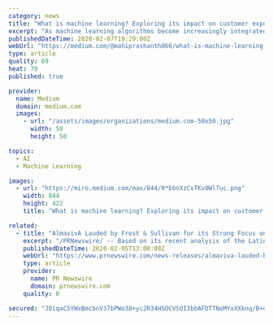 ```yaml
---
category: news
title: "What is machine learning? Exploring its impact on customer experience"
excerpt: "As machine learning algorithms become increasingly integrated into home and business applications, this offspring of artificial intelligence is certainly grabbing headlines. From self-driving cars ..."
publishedDateTime: 2020-02-07T19:29:00Z
webUrl: "https://medium.com/@mahiprashanth866/what-is-machine-learning-exploring-its-impact-on-customer-experience-350bf3115497"
type: article
quality: 69
heat: 79
published: true

provider:
  name: Medium
  domain: medium.com
  images:
    - url: "/assets/images/organizations/medium.com-50x50.jpg"
      width: 50
      height: 50

topics:
  - AI
  - Machine Learning

images:
  - url: "https://miro.medium.com/max/844/0*bbnXzCvTKv0Wl7uc.png"
    width: 844
    height: 422
    title: "What is machine learning? Exploring its impact on customer experience"

related:
  - title: "AlmavivA Lauded by Frost & Sullivan for its Strong Focus on Customer Experience in the Latin American Contact Center Market"
    excerpt: "/PRNewswire/ -- Based on its recent analysis of the Latin American contact center outsourcing services market, Frost & Sullivan recognizes AlmavivA with"
    publishedDateTime: 2020-02-05T13:00:00Z
    webUrl: "https://www.prnewswire.com/news-releases/almaviva-lauded-by-frost--sullivan-for-its-strong-focus-on-customer-experience-in-the-latin-american-contact-center-market-300999000.html"
    type: article
    provider:
      name: PR Newswire
      domain: prnewswire.com
    quality: 0

secured: "J0iqaC5YWxBmcbnV37bPWo38+yc2R34HSOCVSOI3bbAFDTTNeMYxXXknq/B+ofHt8XttknqAkGgIAF0+QQrkjy1z14dGOEIB7SqCifnDSq830PZ5El/G+7v8jo5mdbgL7io5lPd7TV9/tianI63HnbbGVVmy3Cp6R5Ahvfl9p/PUawpwlEjpFR0Fh62kxQzVlgRWYxFIWO+xYUjP3pJJXSZlEwmA4XTsvWEy4OPcWkFFAkiKEaaH0iETOfhbVaHOEKqODWuFwRr3GTO+sBeCKoa3UvjcgfWOy8krh8TKcll5N/9rG8cbwm2xEJGtPYrF;n8nFh0w5SmkS4klTAMKAJw=="
---
```


